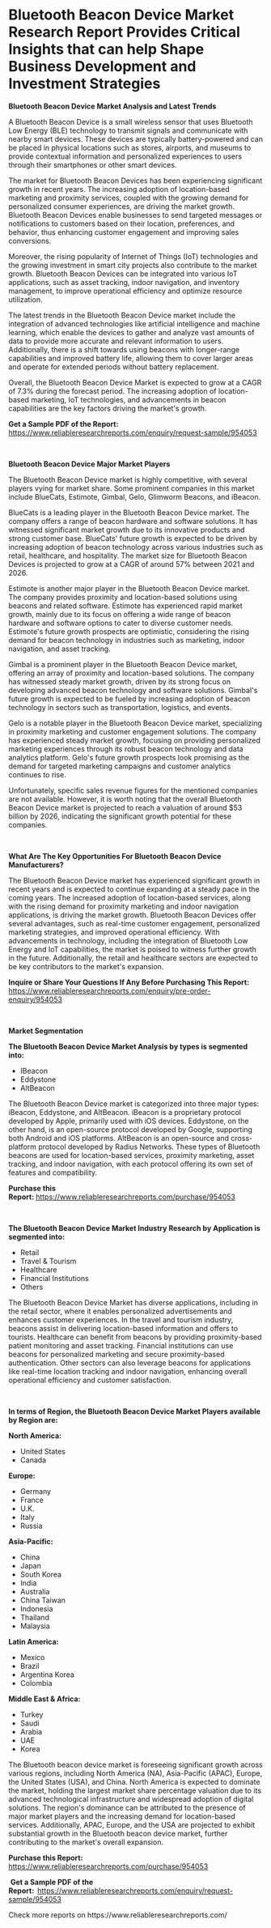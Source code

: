 <p><h1>Bluetooth Beacon Device Market Research Report Provides Critical Insights that can help Shape Business Development and Investment Strategies</h1></p><p><strong>Bluetooth Beacon Device Market Analysis and Latest Trends</strong></p>
<p><p>A Bluetooth Beacon Device is a small wireless sensor that uses Bluetooth Low Energy (BLE) technology to transmit signals and communicate with nearby smart devices. These devices are typically battery-powered and can be placed in physical locations such as stores, airports, and museums to provide contextual information and personalized experiences to users through their smartphones or other smart devices.</p><p>The market for Bluetooth Beacon Devices has been experiencing significant growth in recent years. The increasing adoption of location-based marketing and proximity services, coupled with the growing demand for personalized consumer experiences, are driving the market growth. Bluetooth Beacon Devices enable businesses to send targeted messages or notifications to customers based on their location, preferences, and behavior, thus enhancing customer engagement and improving sales conversions.</p><p>Moreover, the rising popularity of Internet of Things (IoT) technologies and the growing investment in smart city projects also contribute to the market growth. Bluetooth Beacon Devices can be integrated into various IoT applications, such as asset tracking, indoor navigation, and inventory management, to improve operational efficiency and optimize resource utilization.</p><p>The latest trends in the Bluetooth Beacon Device market include the integration of advanced technologies like artificial intelligence and machine learning, which enable the devices to gather and analyze vast amounts of data to provide more accurate and relevant information to users. Additionally, there is a shift towards using beacons with longer-range capabilities and improved battery life, allowing them to cover larger areas and operate for extended periods without battery replacement.</p><p>Overall, the Bluetooth Beacon Device Market is expected to grow at a CAGR of 7.3% during the forecast period. The increasing adoption of location-based marketing, IoT technologies, and advancements in beacon capabilities are the key factors driving the market's growth.</p></p>
<p><strong>Get a Sample PDF of the Report:&nbsp;</strong> <a href="https://www.reliableresearchreports.com/enquiry/request-sample/954053">https://www.reliableresearchreports.com/enquiry/request-sample/954053</a></p>
<p>&nbsp;</p>
<p><strong>Bluetooth Beacon Device Major Market Players</strong></p>
<p><p>The Bluetooth Beacon Device market is highly competitive, with several players vying for market share. Some prominent companies in this market include BlueCats, Estimote, Gimbal, Gelo, Glimworm Beacons, and iBeacon.</p><p>BlueCats is a leading player in the Bluetooth Beacon Device market. The company offers a range of beacon hardware and software solutions. It has witnessed significant market growth due to its innovative products and strong customer base. BlueCats' future growth is expected to be driven by increasing adoption of beacon technology across various industries such as retail, healthcare, and hospitality. The market size for Bluetooth Beacon Devices is projected to grow at a CAGR of around 57% between 2021 and 2026.</p><p>Estimote is another major player in the Bluetooth Beacon Device market. The company provides proximity and location-based solutions using beacons and related software. Estimote has experienced rapid market growth, mainly due to its focus on offering a wide range of beacon hardware and software options to cater to diverse customer needs. Estimote's future growth prospects are optimistic, considering the rising demand for beacon technology in industries such as marketing, indoor navigation, and asset tracking.</p><p>Gimbal is a prominent player in the Bluetooth Beacon Device market, offering an array of proximity and location-based solutions. The company has witnessed steady market growth, driven by its strong focus on developing advanced beacon technology and software solutions. Gimbal's future growth is expected to be fueled by increasing adoption of beacon technology in sectors such as transportation, logistics, and events.</p><p>Gelo is a notable player in the Bluetooth Beacon Device market, specializing in proximity marketing and customer engagement solutions. The company has experienced steady market growth, focusing on providing personalized marketing experiences through its robust beacon technology and data analytics platform. Gelo's future growth prospects look promising as the demand for targeted marketing campaigns and customer analytics continues to rise.</p><p>Unfortunately, specific sales revenue figures for the mentioned companies are not available. However, it is worth noting that the overall Bluetooth Beacon Device market is projected to reach a valuation of around $53 billion by 2026, indicating the significant growth potential for these companies.</p></p>
<p>&nbsp;</p>
<p><strong>What Are The Key Opportunities For Bluetooth Beacon Device Manufacturers?</strong></p>
<p><p>The Bluetooth Beacon Device market has experienced significant growth in recent years and is expected to continue expanding at a steady pace in the coming years. The increased adoption of location-based services, along with the rising demand for proximity marketing and indoor navigation applications, is driving the market growth. Bluetooth Beacon Devices offer several advantages, such as real-time customer engagement, personalized marketing strategies, and improved operational efficiency. With advancements in technology, including the integration of Bluetooth Low Energy and IoT capabilities, the market is poised to witness further growth in the future. Additionally, the retail and healthcare sectors are expected to be key contributors to the market's expansion.</p></p>
<p><strong>Inquire or Share Your Questions If Any Before Purchasing This Report:</strong> <a href="https://www.reliableresearchreports.com/enquiry/pre-order-enquiry/954053">https://www.reliableresearchreports.com/enquiry/pre-order-enquiry/954053</a></p>
<p>&nbsp;</p>
<p><strong>Market Segmentation</strong></p>
<p><strong>The Bluetooth Beacon Device Market Analysis by types is segmented into:</strong></p>
<p><ul><li>IBeacon</li><li>Eddystone</li><li>AltBeacon</li></ul></p>
<p><p>The Bluetooth Beacon Device market is categorized into three major types: iBeacon, Eddystone, and AltBeacon. iBeacon is a proprietary protocol developed by Apple, primarily used with iOS devices. Eddystone, on the other hand, is an open-source protocol developed by Google, supporting both Android and iOS platforms. AltBeacon is an open-source and cross-platform protocol developed by Radius Networks. These types of Bluetooth beacons are used for location-based services, proximity marketing, asset tracking, and indoor navigation, with each protocol offering its own set of features and compatibility.</p></p>
<p><strong>Purchase this Report:&nbsp;</strong><a href="https://www.reliableresearchreports.com/purchase/954053">https://www.reliableresearchreports.com/purchase/954053</a></p>
<p>&nbsp;</p>
<p><strong>The Bluetooth Beacon Device Market Industry Research by Application is segmented into:</strong></p>
<p><ul><li>Retail</li><li>Travel & Tourism</li><li>Healthcare</li><li>Financial Institutions</li><li>Others</li></ul></p>
<p><p>The Bluetooth Beacon Device Market has diverse applications, including in the retail sector, where it enables personalized advertisements and enhances customer experiences. In the travel and tourism industry, beacons assist in delivering location-based information and offers to tourists. Healthcare can benefit from beacons by providing proximity-based patient monitoring and asset tracking. Financial institutions can use beacons for personalized marketing and secure proximity-based authentication. Other sectors can also leverage beacons for applications like real-time location tracking and indoor navigation, enhancing overall operational efficiency and customer satisfaction.</p></p>
<p>&nbsp;</p>
<p><strong>In terms of Region, the Bluetooth Beacon Device Market Players available by Region are:</strong></p>
<p>
    <p> <strong> North America: </strong>
        <ul>
            <li>United States</li>
            <li>Canada</li>
        </ul>
        </p> 
    <p> <strong> Europe: </strong>
        <ul>
            <li>Germany</li>
            <li>France</li>
            <li>U.K.</li>
            <li>Italy</li>
            <li>Russia</li>
        </ul>
        </p> 
    <p> <strong> Asia-Pacific: </strong>
        <ul>
            <li>China</li>
            <li>Japan</li>
            <li>South Korea</li>
            <li>India</li>
            <li>Australia</li>
            <li>China Taiwan</li>
            <li>Indonesia</li>
            <li>Thailand</li>
            <li>Malaysia</li>
        </ul>
        </p> 
    <p> <strong> Latin America: </strong>
        <ul>
            <li>Mexico</li>
            <li>Brazil</li>
            <li>Argentina Korea</li>
            <li>Colombia</li>
        </ul>
        </p> 
    <p> <strong> Middle East & Africa: </strong>
        <ul>
            <li>Turkey</li>
            <li>Saudi</li>
            <li>Arabia</li>
            <li>UAE</li>
            <li>Korea</li>
        </ul>
    </p>
    </p>
<p><p>The Bluetooth beacon device market is foreseeing significant growth across various regions, including North America (NA), Asia-Pacific (APAC), Europe, the United States (USA), and China. North America is expected to dominate the market, holding the largest market share percentage valuation due to its advanced technological infrastructure and widespread adoption of digital solutions. The region's dominance can be attributed to the presence of major market players and the increasing demand for location-based services. Additionally, APAC, Europe, and the USA are projected to exhibit substantial growth in the Bluetooth beacon device market, further contributing to the market's overall expansion.</p></p>
<p><strong>Purchase this Report: </strong><a href="https://www.reliableresearchreports.com/purchase/954053">https://www.reliableresearchreports.com/purchase/954053</a></p>
<p>&nbsp;<strong>Get a Sample PDF of the Report:&nbsp;&nbsp;</strong><a href="https://www.reliableresearchreports.com/enquiry/request-sample/954053">https://www.reliableresearchreports.com/enquiry/request-sample/954053</a></p>
<p><strong></strong></p>
<p>Check more reports on https://www.reliableresearchreports.com/</p>